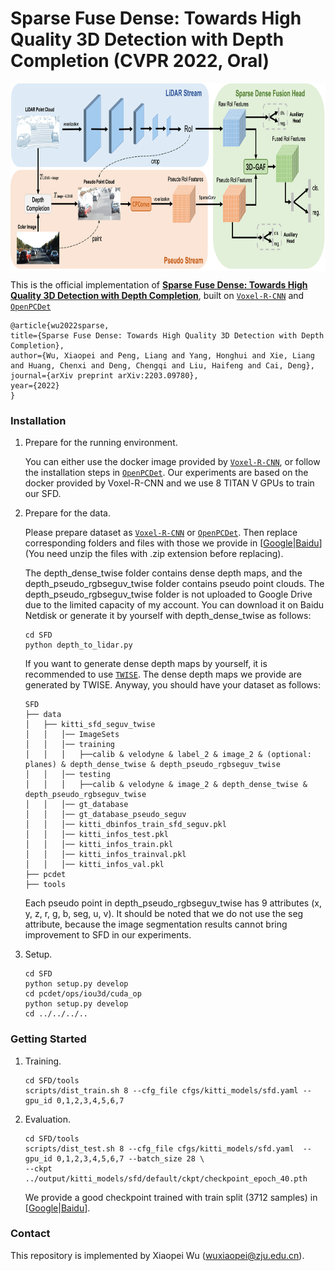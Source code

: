 # Sparse Fuse Dense: Towards High Quality 3D Detection with Depth Completion (CVPR 2022, Oral)
<p align="center"> <img src='docs/sfd_framework.png' align="center" height="300px"> </p>

This is the official implementation of [**Sparse Fuse Dense: Towards High Quality 3D Detection with Depth Completion**](https://arxiv.org/abs/2203.09780), built on [`Voxel-R-CNN`](https://github.com/djiajunustc/Voxel-R-CNN) and [`OpenPCDet`](https://github.com/open-mmlab/OpenPCDet)

    @article{wu2022sparse,
    title={Sparse Fuse Dense: Towards High Quality 3D Detection with Depth Completion},
    author={Wu, Xiaopei and Peng, Liang and Yang, Honghui and Xie, Liang and Huang, Chenxi and Deng, Chengqi and Liu, Haifeng and Cai, Deng},
    journal={arXiv preprint arXiv:2203.09780},
    year={2022}
    }


### Installation
1.  Prepare for the running environment. 

    You can either use the docker image provided by [`Voxel-R-CNN`](https://github.com/djiajunustc/Voxel-R-CNN), or follow the installation steps in [`OpenPCDet`](https://github.com/open-mmlab/OpenPCDet). Our experiments are based on the
    docker provided by Voxel-R-CNN and we use 8 TITAN V GPUs to train our SFD.

2. Prepare for the data.

    Please prepare dataset as [`Voxel-R-CNN`](https://github.com/djiajunustc/Voxel-R-CNN) or [`OpenPCDet`](https://github.com/open-mmlab/OpenPCDet). Then replace corresponding folders and files with those we provide in [[Google](https://drive.google.com/drive/folders/1nrgj1pAYGfNSb3MPLrkuLW27WWyJc68a?usp=sharing
    )|[Baidu](https://pan.baidu.com/s/1uq-xD6e5mGUdYm7ROvV6Jw?pwd=swre)](You need unzip the files with .zip extension before replacing). 
    
    The depth_dense_twise folder contains dense depth maps, and the depth_pseudo_rgbseguv_twise folder contains pseudo point clouds. The depth_pseudo_rgbseguv_twise folder is not uploaded to Google Drive due to the limited capacity of my account. You can download it on Baidu Netdisk or generate it by yourself with depth_dense_twise as follows:

    ```
    cd SFD
    python depth_to_lidar.py
    ```
    
    If you want to generate dense depth maps by yourself, it is recommended to use [`TWISE`](https://github.com/imransai/TWISE). The dense depth maps we provide are generated by TWISE. Anyway, you should have your dataset as follows:

    ```
    SFD
    ├── data
    │   ├── kitti_sfd_seguv_twise
    │   │   │── ImageSets
    │   │   │── training
    │   │   │   ├──calib & velodyne & label_2 & image_2 & (optional: planes) & depth_dense_twise & depth_pseudo_rgbseguv_twise
    │   │   │── testing
    │   │   │   ├──calib & velodyne & image_2 & depth_dense_twise & depth_pseudo_rgbseguv_twise
    │   │   │── gt_database
    │   │   │── gt_database_pseudo_seguv
    │   │   │── kitti_dbinfos_train_sfd_seguv.pkl
    │   │   │── kitti_infos_test.pkl
    │   │   │── kitti_infos_train.pkl
    │   │   │── kitti_infos_trainval.pkl
    │   │   │── kitti_infos_val.pkl
    ├── pcdet
    ├── tools
    ```
    Each pseudo point in depth_pseudo_rgbseguv_twise has 9 attributes (x, y, z, r, g, b, seg, u, v). It should be noted that we do not use the seg attribute, because the image segmentation results cannot bring improvement to SFD in our experiments.

3. Setup.

    ```
    cd SFD
    python setup.py develop
    cd pcdet/ops/iou3d/cuda_op
    python setup.py develop
    cd ../../../..
    ```

### Getting Started
1. Training.

    ```
    cd SFD/tools
    scripts/dist_train.sh 8 --cfg_file cfgs/kitti_models/sfd.yaml --gpu_id 0,1,2,3,4,5,6,7
    ```

2. Evaluation.

    ```
    cd SFD/tools
    scripts/dist_test.sh 8 --cfg_file cfgs/kitti_models/sfd.yaml  --gpu_id 0,1,2,3,4,5,6,7 --batch_size 28 \
    --ckpt ../output/kitti_models/sfd/default/ckpt/checkpoint_epoch_40.pth
    ```
    We provide a good checkpoint trained with train split (3712 samples) in [[Google](https://drive.google.com/drive/folders/1nrgj1pAYGfNSb3MPLrkuLW27WWyJc68a?usp=sharing)|[Baidu](https://pan.baidu.com/s/1uq-xD6e5mGUdYm7ROvV6Jw?pwd=swre)].

### Contact
This repository is implemented by Xiaopei Wu (wuxiaopei@zju.edu.cn).
